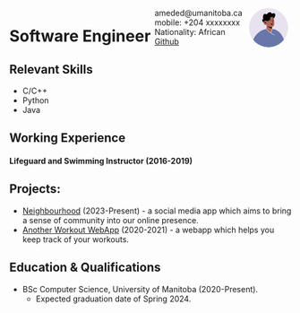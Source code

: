 <img style="float:right;border-radius:50%;width:70px;padding:6px" src="Images/avatar.png" />

<span style="float:right;padding:6px"> 
  ameded@umanitoba.ca <br> mobile: +204 xxxxxxxx <br> Nationality: African <br> <a href="https://github.com/username">Github</a>
</span>

# Software Engineer  

## Relevant Skills

* C/C++
* Python
* Java

## Working Experience

#### Lifeguard and Swimming Instructor (2016-2019)

## Projects: 

* [Neighbourhood](https://github.com/br-cz/neighbourhood) (2023-Present) - a social media app which aims to bring a sense of community into our online presence.
* [Another Workout WebApp](https://github.com/Gordoco/Comp3020Project) (2020-2021) - a webapp which helps you keep track of your workouts.

## Education & Qualifications

* BSc Computer Science, University of Manitoba (2020-Present).
  * Expected graduation date of Spring 2024.
